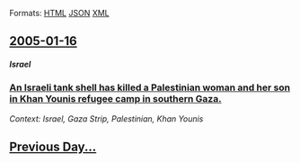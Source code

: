 
Formats: [HTML](2005/01/16/index.html)  [JSON](2005/01/16/index.json)  [XML](2005/01/16/index.xml)  

## [2005-01-16](/news/2005/01/16/index.md)

##### Israel
### [ An Israeli tank shell has killed a Palestinian woman and her son in Khan Younis refugee camp in southern Gaza. ](/news/2005/01/16/an-israeli-tank-shell-has-killed-a-palestinian-woman-and-her-son-in-khan-younis-refugee-camp-in-southern-gaza.md)
_Context: Israel, Gaza Strip, Palestinian, Khan Younis_

## [Previous Day...](/news/2005/01/15/index.md)

